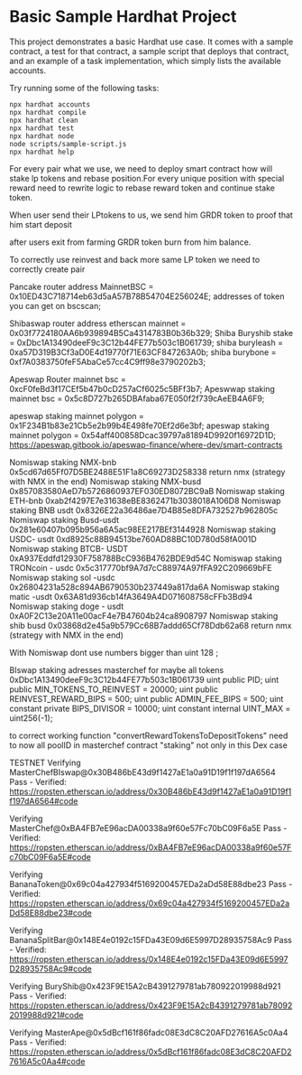 # Basic Sample Hardhat Project

This project demonstrates a basic Hardhat use case. It comes with a sample contract, a test for that contract, a sample script that deploys that contract, and an example of a task implementation, which simply lists the available accounts.

Try running some of the following tasks:

```shell
npx hardhat accounts
npx hardhat compile
npx hardhat clean
npx hardhat test
npx hardhat node
node scripts/sample-script.js
npx hardhat help
```
For every pair what we use, we need to deploy smart contract how will stake lp tokens and rebase position.For every unique position with special reward need to rewrite logic to rebase reward token and continue stake token. 

When user send their LPtokens to us, we send him GRDR token to proof that him start deposit

after users exit from farming GRDR token burn from him balance.

To correctly use reinvest and back more same LP token we need to correctly create pair

Pancake router address MainnetBSC =  0x10ED43C718714eb63d5aA57B78B54704E256024E;
addresses  of token you can get on bscscan;

Shibaswap router address etherscan mainnet = 0x03f7724180AA6b939894B5Ca4314783B0b36b329;
Shiba Buryshib stake = 0xDbc1A13490deeF9c3C12b44FE77b503c1B061739;
shiba buryleash = 0xa57D319B3Cf3aD0E4d19770f71E63CF847263A0b;
shiba burybone = 0xf7A0383750feF5AbaCe57cc4C9ff98e3790202b3;

Apeswap Router mainnet bsc = 0xcF0feBd3f17CEf5b47b0cD257aCf6025c5BFf3b7;
Apeswwap staking mainnet bsc = 0x5c8D727b265DBAfaba67E050f2f739cAeEB4A6F9;

apeswap staking mainnet polygon = 0x1F234B1b83e21Cb5e2b99b4E498fe70Ef2d6e3bf;
apeswap staking mainnet polygon = 0x54aff400858Dcac39797a81894D9920f16972D1D;
https://apeswap.gitbook.io/apeswap-finance/where-dev/smart-contracts



Nomiswap staking NMX-bnb 0x5cd67d65Ff07D5BE2488E51F1a8C69273D258338 return nmx (strategy with NMX  in the end)
Nomiswap staking NMX-busd 0x857083580AeD7b5726860937EF030ED8072BC9aB
Nomiswap staking ETH-bnb 0xab2f4297E7e31638eBE8362471b3038018A106D8
Nomiswap staking BNB usdt 0x8326E22a36486ae7D4B85e8DFA732527b962805c
Nomiswap staking Busd-usdt 0x281e60407b095b956a6A5ac98EE217BEf3144928
Nomiswap staking USDC- usdt 0xd8925c88B94513be760AD88BC10D780d58fA001D
Nomiswap staking BTCB- USDT 0xA937Eddfd12930F758788BcC936B4762BDE9d54C
Nomiswap staking TRONcoin - usdc 0x5c317770bf9A7d7cC88974A97fFA92C209669bFE
Nomiswap staking sol -usdc 0x26804231a528c894AB6790530b237449a817da6A
Nomiswap staking matic -usdt 0x63A81d936cb14fA3649A4D071608758cFFb3Bd94
Nomiswap staking doge - usdt 0xA0F2C13e20A11e00acF4e7B47604b24ca8908797
Nomiswap staking shib busd  0x03868d2e45a9b579Cc68B7addd65Cf78Ddb62a68 return nmx (strategy with NMX  in the end)


With Nomiswap dont use numbers bigger than uint 128 ;



BIswap staking adresses 
masterchef for maybe all tokens 0xDbc1A13490deeF9c3C12b44FE77b503c1B061739
uint public PID;
  uint public MIN_TOKENS_TO_REINVEST = 20000;
  uint public REINVEST_REWARD_BIPS = 500;
  uint public ADMIN_FEE_BIPS = 500;
  uint constant private BIPS_DIVISOR = 10000;
  uint constant internal UINT_MAX = uint256(-1);

  to correct working function   "convertRewardTokensToDepositTokens" need to now all poolID in masterchef contract "staking"
  not only in this Dex case



TESTNET 
Verifying MasterChefBIswap@0x30B486bE43d9f1427aE1a0a91D19f1f197dA6564
Pass - Verified: https://ropsten.etherscan.io/address/0x30B486bE43d9f1427aE1a0a91D19f1f197dA6564#code

Verifying MasterChef@0xBA4FB7eE96acDA00338a9f60e57Fc70bC09F6a5E
Pass - Verified: https://ropsten.etherscan.io/address/0xBA4FB7eE96acDA00338a9f60e57Fc70bC09F6a5E#code

Verifying BananaToken@0x69c04a427934f5169200457EDa2aDd58E88dbe23
Pass - Verified: https://ropsten.etherscan.io/address/0x69c04a427934f5169200457EDa2aDd58E88dbe23#code

Verifying BananaSplitBar@0x148E4e0192c15FDa43E09d6E5997D28935758Ac9
Pass - Verified: https://ropsten.etherscan.io/address/0x148E4e0192c15FDa43E09d6E5997D28935758Ac9#code

Verifying BuryShib@0x423F9E15A2cB4391279781ab780922019988d921
Pass - Verified: https://ropsten.etherscan.io/address/0x423F9E15A2cB4391279781ab780922019988d921#code

Verifying MasterApe@0x5dBcf161f86fadc08E3dC8C20AFD27616A5c0Aa4
Pass - Verified: https://ropsten.etherscan.io/address/0x5dBcf161f86fadc08E3dC8C20AFD27616A5c0Aa4#code